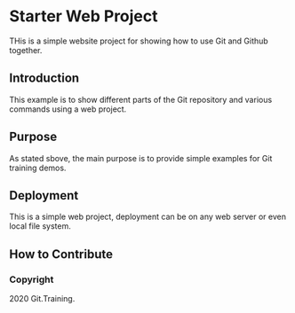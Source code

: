 # Starter Web Project

THis is a simple website project for showing how to use Git and Github together.
## Introduction

This example is to show different parts of the Git repository and various commands using a web project.

## Purpose

As stated sbove, the main purpose is to provide simple examples for Git training demos.

## Deployment

This is a simple web project, deployment can be on any web server or even local file system.

## How to Contribute

### Copyright

2020 Git.Training.


